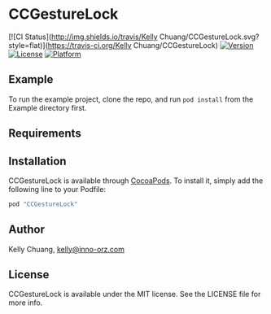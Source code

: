 # CCGestureLock

[![CI Status](http://img.shields.io/travis/Kelly Chuang/CCGestureLock.svg?style=flat)](https://travis-ci.org/Kelly Chuang/CCGestureLock)
[![Version](https://img.shields.io/cocoapods/v/CCGestureLock.svg?style=flat)](http://cocoapods.org/pods/CCGestureLock)
[![License](https://img.shields.io/cocoapods/l/CCGestureLock.svg?style=flat)](http://cocoapods.org/pods/CCGestureLock)
[![Platform](https://img.shields.io/cocoapods/p/CCGestureLock.svg?style=flat)](http://cocoapods.org/pods/CCGestureLock)

## Example

To run the example project, clone the repo, and run `pod install` from the Example directory first.

## Requirements

## Installation

CCGestureLock is available through [CocoaPods](http://cocoapods.org). To install
it, simply add the following line to your Podfile:

```ruby
pod "CCGestureLock"
```

## Author

Kelly Chuang, kelly@inno-orz.com

## License

CCGestureLock is available under the MIT license. See the LICENSE file for more info.
